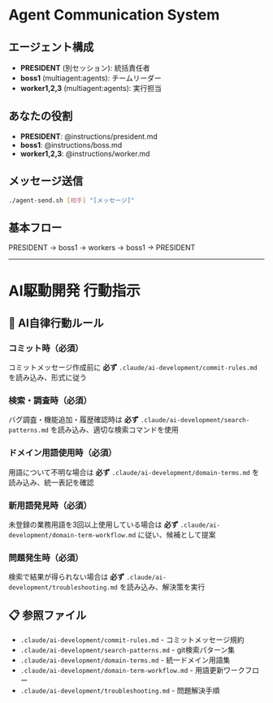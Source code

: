 # Agent Communication System

## エージェント構成
- **PRESIDENT** (別セッション): 統括責任者
- **boss1** (multiagent:agents): チームリーダー
- **worker1,2,3** (multiagent:agents): 実行担当

## あなたの役割
- **PRESIDENT**: @instructions/president.md
- **boss1**: @instructions/boss.md
- **worker1,2,3**: @instructions/worker.md

## メッセージ送信
```bash
./agent-send.sh [相手] "[メッセージ]"
```

## 基本フロー
PRESIDENT → boss1 → workers → boss1 → PRESIDENT

---

# AI駆動開発 行動指示

## 🤖 AI自律行動ルール

### コミット時（必須）
コミットメッセージ作成前に **必ず** `.claude/ai-development/commit-rules.md` を読み込み、形式に従う

### 検索・調査時（必須）
バグ調査・機能追加・履歴確認時は **必ず** `.claude/ai-development/search-patterns.md` を読み込み、適切な検索コマンドを使用

### ドメイン用語使用時（必須）
用語について不明な場合は **必ず** `.claude/ai-development/domain-terms.md` を読み込み、統一表記を確認

### 新用語発見時（必須）
未登録の業務用語を3回以上使用している場合は **必ず** `.claude/ai-development/domain-term-workflow.md` に従い、候補として提案

### 問題発生時（必須）
検索で結果が得られない場合は **必ず** `.claude/ai-development/troubleshooting.md` を読み込み、解決策を実行

## 📋 参照ファイル
- `.claude/ai-development/commit-rules.md` - コミットメッセージ規約
- `.claude/ai-development/search-patterns.md` - git検索パターン集
- `.claude/ai-development/domain-terms.md` - 統一ドメイン用語集
- `.claude/ai-development/domain-term-workflow.md` - 用語更新ワークフロー
- `.claude/ai-development/troubleshooting.md` - 問題解決手順
